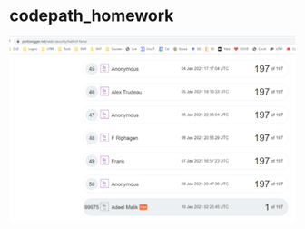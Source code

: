 # codepath_homework
<img src='https://github.com/callmead/codepath-tech-fellow/blob/main/images/new1.png' title='image' width='' alt='image' />
